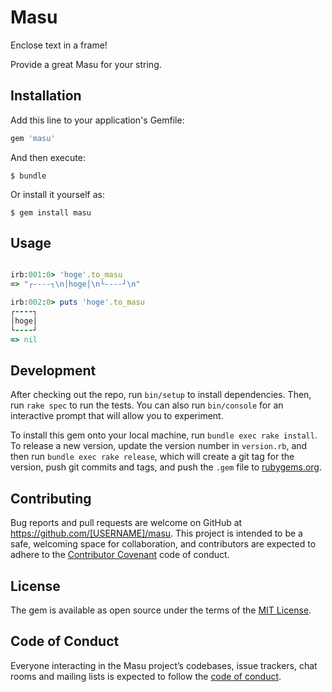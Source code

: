 # Masu

Enclose text in a frame!

Provide a great Masu for your string.

## Installation

Add this line to your application's Gemfile:

```ruby
gem 'masu'
```

And then execute:

    $ bundle

Or install it yourself as:

    $ gem install masu

## Usage

```ruby

irb:001:0> 'hoge'.to_masu
=> "┌----┐\n│hoge│\n└----┘\n"

irb:002:0> puts 'hoge'.to_masu
┌----┐
│hoge│
└----┘
=> nil

```

## Development

After checking out the repo, run `bin/setup` to install dependencies. Then, run `rake spec` to run the tests. You can also run `bin/console` for an interactive prompt that will allow you to experiment.

To install this gem onto your local machine, run `bundle exec rake install`. To release a new version, update the version number in `version.rb`, and then run `bundle exec rake release`, which will create a git tag for the version, push git commits and tags, and push the `.gem` file to [rubygems.org](https://rubygems.org).

## Contributing

Bug reports and pull requests are welcome on GitHub at https://github.com/[USERNAME]/masu. This project is intended to be a safe, welcoming space for collaboration, and contributors are expected to adhere to the [Contributor Covenant](http://contributor-covenant.org) code of conduct.

## License

The gem is available as open source under the terms of the [MIT License](https://opensource.org/licenses/MIT).

## Code of Conduct

Everyone interacting in the Masu project’s codebases, issue trackers, chat rooms and mailing lists is expected to follow the [code of conduct](https://github.com/[USERNAME]/masu/blob/master/CODE_OF_CONDUCT.md).
